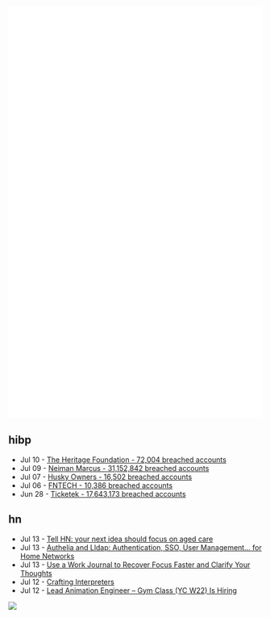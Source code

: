 ![Metrics](https://raw.githubusercontent.com/phixion/phixion/master/metrics.svg)

## hibp

<!--
for https://github.com/phixion/phixion/blob/main/.github/workflows/feeds.yml
-->
<!--START_SECTION:haveibeenpwnd-->
- Jul 10 - [The Heritage Foundation - 72,004 breached accounts](https://haveibeenpwned.com/PwnedWebsites#TheHeritageFoundation)
- Jul 09 - [Neiman Marcus - 31,152,842 breached accounts](https://haveibeenpwned.com/PwnedWebsites#NeimanMarcus)
- Jul 07 - [Husky Owners - 16,502 breached accounts](https://haveibeenpwned.com/PwnedWebsites#HuskyOwners)
- Jul 06 - [FNTECH - 10,386 breached accounts](https://haveibeenpwned.com/PwnedWebsites#RobloxDeveloperConference2024)
- Jun 28 - [Ticketek - 17,643,173 breached accounts](https://haveibeenpwned.com/PwnedWebsites#Ticketek)
<!--END_SECTION:haveibeenpwnd-->

## hn

<!--
for https://github.com/phixion/phixion/blob/main/.github/workflows/feeds.yml
-->
<!--START_SECTION:hn-->
- Jul 13 - [Tell HN: your next idea should focus on aged care](https://news.ycombinator.com/item?id=40951324)
- Jul 13 - [Authelia and Lldap: Authentication, SSO, User Management... for Home Networks](https://helgeklein.com/blog/authelia-lldap-authentication-sso-user-management-password-reset-for-home-networks/)
- Jul 13 - [Use a Work Journal to Recover Focus Faster and Clarify Your Thoughts](https://fev.al/posts/work-journal/)
- Jul 12 - [Crafting Interpreters](https://craftinginterpreters.com/)
- Jul 12 - [Lead Animation Engineer – Gym Class (YC W22) Is Hiring](https://www.ycombinator.com/companies/gym-class-by-irl-studios/jobs/7UKmLED-lead-animation-engineer)
<!--END_SECTION:hn-->

<!--
for https://yhype.me
-->
![](https://hit.yhype.me/github/profile?user_id=13013670)
